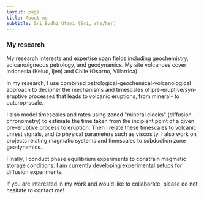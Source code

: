 ```yaml
---
layout: page
title: About me
subtitle: Sri Budhi Utami (Sri, she/her)
---
```


### My research
My research interests and expertise span fields including geochemistry, volcano/igneous petrology, and geodynamics. My site volcanoes cover Indonesia (Kelud, Ijen) and Chile (Osorno, Villarrica). 

In my research, I use combined petrological-geochemical-volcanological approach to decipher the mechanisms and timescales of pre-eruptive/syn-eruptive processes that leads to volcanic eruptions, from mineral- to outcrop-scale. 

I also model timescales and rates using zoned "mineral clocks" (diffusion chronometry) to estimate the time taken from the incipient point of a given pre-eruptive process to eruption. Then I relate these timescales to volcanic unrest signals, and to physical parameters such as viscosity. I also work on projects relating magmatic systems and timescales to subduction zone geodynamics.

Finally, I conduct phase equilibrium experiments to constrain magmatic storage conditions. I am currently developing experimental setups for diffusion experiments. 

If you are interested in my work and would like to collaborate, please do not hesitate to contact me!

